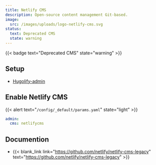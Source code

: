```yaml
---
title: Netlify CMS
description: Open-source content management Git-based.
image:
  src: /images/uploads/logo-netlify-cms.svg
status:
  text: Deprecated CMS
  state: warning
---
```

{{< badge text="Deprecated CMS" state="warning" >}}

## Setup

- [Hugolify-admin](../setup/)

## Enable Netlify CMS

{{< alert text="`/config/_default/params.yaml`" state="light" >}}

```yaml
admin:
  cms: netlifycms
```

## Documention

- {{< blank_link link="https://github.com/netlify/netlify-cms-legacy" text="https://github.com/netlify/netlify-cms-legacy" >}}

